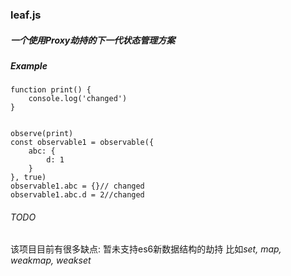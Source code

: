 ### leaf.js

##### 一个使用Proxy劫持的下一代状态管理方案


##### Example
```
function print() {
    console.log('changed')
}


observe(print)
const observable1 = observable({
    abc: {
        d: 1
    }
}, true)
observable1.abc = {}// changed
observable1.abc.d = 2//changed
```

###### TODO
该项目目前有很多缺点: 暂未支持es6新数据结构的劫持 比如*set, map, weakmap, weakset*
